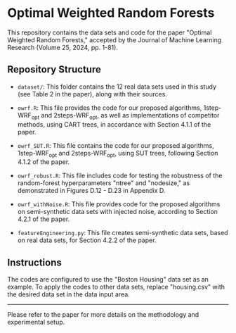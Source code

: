 # Optimal Weighted Random Forests

This repository contains the data sets and code for the paper "Optimal Weighted Random Forests," accepted by the Journal of Machine Learning Research (Volume 25, 2024, pp. 1-81).

## Repository Structure

- `dataset/`: This folder contains the 12 real data sets used in this study (see Table 2 in the paper), along with their sources.
  
- `owrf.R`: This file provides the code for our proposed algorithms, 1step-WRF<sub>opt</sub> and 2steps-WRF<sub>opt</sub>, as well as implementations of competitor methods, using CART trees, in accordance with Section 4.1.1 of the paper.

- `owrf_SUT.R`: This file contains the code for our proposed algorithms, 1step-WRF<sub>opt</sub> and 2steps-WRF<sub>opt</sub>, using SUT trees, following Section 4.1.2 of the paper.

- `owrf_robust.R`: This file includes code for testing the robustness of the random-forest hyperparameters "ntree" and "nodesize," as demonstrated in Figures D.12 - D.23 in Appendix D.

- `owrf_withNoise.R`: This file provides code for the proposed algorithms on semi-synthetic data sets with injected noise, according to Section 4.2.1 of the paper.

- `featureEngineering.py`: This file creates semi-synthetic data sets, based on real data sets, for Section 4.2.2 of the paper.

## Instructions

The codes are configured to use the "Boston Housing" data set as an example. To apply the codes to other data sets, replace "housing.csv" with the desired data set in the data input area.

---

Please refer to the paper for more details on the methodology and experimental setup.
